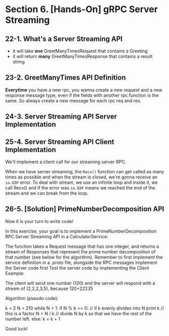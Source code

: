 # Section 6. [Hands-On] gRPC Server Streaming
## 22-1. What's a Server Streaming API
- it will take **one** GreetManyTimesRequest that contains a Greeting
- it will return **many** GreetManyTimesResponse that contains a result string

## 23-2. GreetManyTimes API Definition
**Everytime** you have a new rpc, you wanna create a new request and a new response message type, even if the fields with another rpc function is
the same. So always create a new message for each rpc req and res.

## 24-3. Server Streaming API Server Implementation

## 25-4. Server Streaming API Client Implementation
We'll implement a client call for our streaming server RPC.

When we have server streaming, the `Recv()` function can get called as many times as possible and when the stream is closed, we're gonna
receive an `io.EOF` error. To deal with stream, we use an infinite loop and inside it, we call Recv() and if the error was `io.EOF` means we reached
the end of the stream and we can break from the loop.

## 26-5. [Solution] PrimeNumberDecomposition API
Now it is your turn to write code!

In this exercise, your goal is to implement a PrimeNumberDecomposition RPC Server Streaming API in a CalculatorService:

The function takes a Request message that has one integer, and returns a stream of Responses that represent the prime number
decomposition of that number (see below for the algorithm).
Remember to first implement the service definition in a .proto file, alongside the RPC messages
Implement the Server code first
Test the server code by implementing the Client
Example:

The client will send one number (120) and the server will respond with a stream of (2,2,2,3,5), because 120=2*2*2*3*5

Algorithm (pseudo code):

k = 2
N = 210
while N > 1:
if N % k == 0:   // if k evenly divides into N
print k      // this is a factor
N = N / k    // divide N by k so that we have the rest of the number left.
else:
k = k + 1

Good luck!